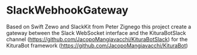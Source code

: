 # SlackWebhookGateway

Based on Swift Zewo and SlackKit from Peter Zignego this project create a gateway between the Slack WebSocket interface and the KituraBotSlack channel (https://github.com/JacopoMangiavacchi/KituraBotSlack) for the KituraBot framework (https://github.com/JacopoMangiavacchi/KituraBot) 
 
